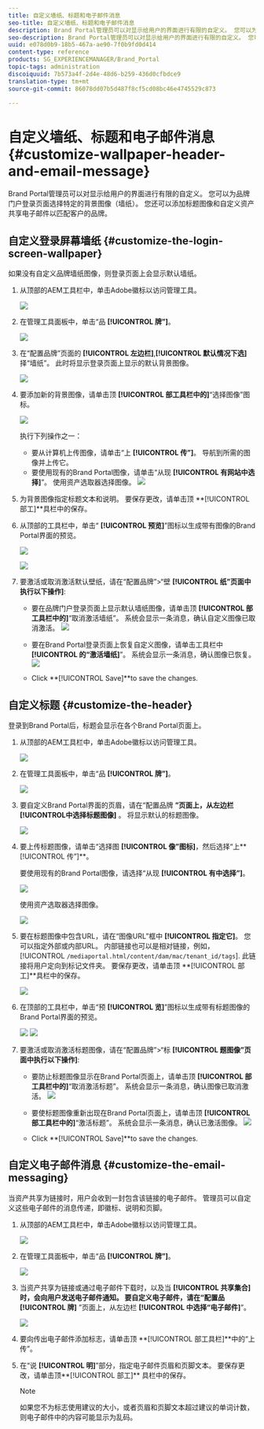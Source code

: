 ```yaml
---
title: 自定义墙纸、标题和电子邮件消息
seo-title: 自定义墙纸、标题和电子邮件消息
description: Brand Portal管理员可以对显示给用户的界面进行有限的自定义。 您可以为品牌门户登录页面选择特定的背景图像（墙纸）。 您还可以添加标题图像和自定义资产共享电子邮件以匹配客户的品牌。
seo-description: Brand Portal管理员可以对显示给用户的界面进行有限的自定义。 您可以为品牌门户登录页面选择特定的背景图像（墙纸）。 您还可以添加标题图像和自定义资产共享电子邮件以匹配客户的品牌。
uuid: e078d0b9-18b5-467a-ae90-7f0b9fd0d414
content-type: reference
products: SG_EXPERIENCEMANAGER/Brand_Portal
topic-tags: administration
discoiquuid: 7b573a4f-2d4e-48d6-b259-436d0cfbdce9
translation-type: tm+mt
source-git-commit: 86078dd07b5d487f8cf5cd08bc46e4745529c873

---
```



# 自定义墙纸、标题和电子邮件消息 {#customize-wallpaper-header-and-email-message}

Brand Portal管理员可以对显示给用户的界面进行有限的自定义。 您可以为品牌门户登录页面选择特定的背景图像（墙纸）。 您还可以添加标题图像和自定义资产共享电子邮件以匹配客户的品牌。

## 自定义登录屏幕墙纸 {#customize-the-login-screen-wallpaper}

如果没有自定义品牌墙纸图像，则登录页面上会显示默认墙纸。

1. 从顶部的AEM工具栏中，单击Adobe徽标以访问管理工具。

   ![](assets/aemlogo.png)

1. 在管理工具面板中，单击“品 **[!UICONTROL 牌”]**。


   ![](assets/admin-tools-panel-10.png)

1. 在“配置品牌”页面的 **[!UICONTROL 左边栏]**,**[!UICONTROL &#x200B;默认情况下选]** 择“墙纸”。 此时将显示登录页面上显示的默认背景图像。

   ![](assets/default_wallpaper.png)

1. 要添加新的背景图像，请单击顶 **[!UICONTROL 部工具栏中的]**“选择图像”图标。

   ![](assets/choose_wallpaperimage.png)

   执行下列操作之一：

   * 要从计算机上传图像，请单击“上 **[!UICONTROL 传”]**。 导航到所需的图像并上传它。
   * 要使用现有的Brand Portal图像，请单击“从现 **[!UICONTROL 有网站中选择]**”。 使用资产选取器选择图像。
   ![](assets/asset-picker.png)

1. 为背景图像指定标题文本和说明。 要保存更改，请单击顶 **[!UICONTROL 部工]**具栏中的保存。

1. 从顶部的工具栏中，单击“ **[!UICONTROL 预览]**”图标以生成带有图像的Brand Portal界面的预览。

   ![](assets/chlimage_1.png)

   ![](assets/custom-wallpaper-preview.png)

1. 要激活或取消激活默认壁纸，请在“配置品牌”>“壁 **[!UICONTROL 纸”页面中执行以下操作]**:

   * 要在品牌门户登录页面上显示默认墙纸图像，请单击顶 **[!UICONTROL 部工具栏中的]**“取消激活墙纸”。 系统会显示一条消息，确认自定义图像已取消激活。
   ![](assets/chlimage_1-1.png)

   * 要在Brand Portal登录页面上恢复自定义图像，请单击工具栏中 **[!UICONTROL 的“激活墙纸]**”。 系统会显示一条消息，确认图像已恢复。
   ![](assets/chlimage_1-2.png)

   * Click **[!UICONTROL Save]**to save the changes.



## 自定义标题 {#customize-the-header}

登录到Brand Portal后，标题会显示在各个Brand Portal页面上。

1. 从顶部的AEM工具栏中，单击Adobe徽标以访问管理工具。

   ![](assets/aemlogo.png)

1. 在管理工具面板中，单击“品 **[!UICONTROL 牌”]**。

   ![](assets/admin-tools-panel-11.png)

1. 要自定义Brand Portal界面的页眉，请在“配置品牌 ****”页面上，从左边栏**[!UICONTROL &#x200B;中选择标题图像]** 。 将显示默认的标题图像。

   ![](assets/default-header.png)

1. 要上传标题图像，请单击“选择图 **[!UICONTROL 像”图标]**，然后选择“上**[!UICONTROL &#x200B;传”]**。

   要使用现有的Brand Portal图像，请选择“从现 **[!UICONTROL 有中选择”]**。

   ![](assets/choose_wallpaperimage-1.png)

   使用资产选取器选择图像。

   ![](assets/asset-picker-header.png)

1. 要在标题图像中包含URL，请在“图像URL”框中 **[!UICONTROL 指定它]**。 您可以指定外部或内部URL。 内部链接也可以是相对链接，例如，   [!UICONTROL `/mediaportal.html/content/dam/mac/tenant_id/tags`].
此链接将用户定向到标记文件夹。
要保存更改，请单击顶 **[!UICONTROL 部工]**具栏中的保存。

   ![](assets/configure_brandingheaderimageurl.png)

1. 在顶部的工具栏中，单击“预 **[!UICONTROL 览]**”图标以生成带有标题图像的Brand Portal界面的预览。

   ![](assets/chlimage_1-3.png)
   ![](assets/custom_header_preview.png)

1. 要激活或取消激活标题图像，请在“配置品牌”>“标 **[!UICONTROL 题图像”页面中执行以下操作]**:

   * 要防止标题图像显示在Brand Portal页面上，请单击顶 **[!UICONTROL 部工具栏中的]**“取消激活标题”。 系统会显示一条消息，确认图像已取消激活。
   ![](assets/chlimage_1-4.png)

   * 要使标题图像重新出现在Brand Portal页面上，请单击顶 **[!UICONTROL 部工具栏中的]**“激活标题”。 系统会显示一条消息，确认已激活图像。
   ![](assets/chlimage_1-5.png)

   * Click **[!UICONTROL Save]**to save the changes.



## 自定义电子邮件消息 {#customize-the-email-messaging}

当资产共享为链接时，用户会收到一封包含该链接的电子邮件。 管理员可以自定义这些电子邮件的消息传递，即徽标、说明和页脚。

1. 从顶部的AEM工具栏中，单击Adobe徽标以访问管理工具。

   ![](assets/aemlogo.png)

1. 在管理工具面板中，单击“品 **[!UICONTROL 牌”]**。

   ![](assets/admin-tools-panel-12.png)

1. 当资产共享为链接或通过电子邮件下载时，以及当 **[!UICONTROL 共享集合]**时，会向用户发送电子邮件通知。 要自定义电子邮件，请在“配置品**[!UICONTROL &#x200B;牌]** ”页面上，从左边栏 **[!UICONTROL 中选择“电子邮件]**”。

   ![](assets/configure-branding-page-email.png)

1. 要向传出电子邮件添加标志，请单击顶 **[!UICONTROL 部工具栏]**中的“上传”。

1. 在“说 **[!UICONTROL 明]**”部分，指定电子邮件页眉和页脚文本。 要保存更改，请单击顶**[!UICONTROL &#x200B;部工]** 具栏中的保存。

   >[!NOTE]
   >
   >如果您不为标志使用建议的大小，或者页眉和页脚文本超过建议的单词计数，则电子邮件中的内容可能显示为乱码。
